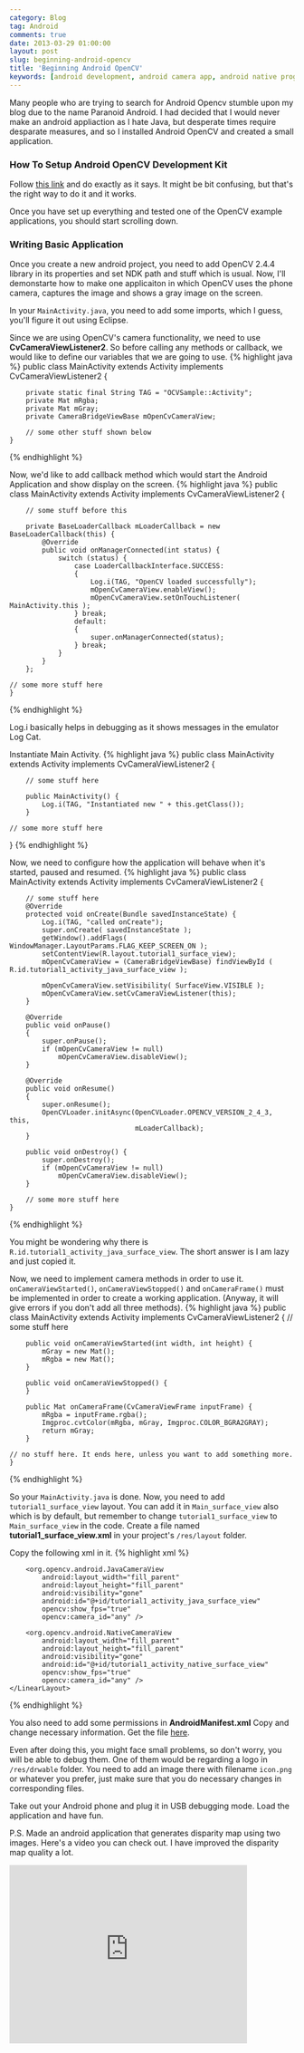 ```yaml
---
category: Blog
tag: Android
comments: true
date: 2013-03-29 01:00:00
layout: post
slug: beginning-android-opencv
title: 'Beginning Android OpenCV'
keywords: [android development, android camera app, android native programming, opencv C++ with android, opencv camera app, android ndk, android opencv ndk]
---
```


Many people who are trying to search for Android Opencv stumble upon my blog due to the name Paranoid Android. I had decided that I would never make an android appliaction as I hate Java, but desperate times require desparate measures, and so I installed Android OpenCV and created a small application.

### How To Setup Android OpenCV Development Kit

Follow [this link](http://docs.opencv.org/doc/tutorials/introduction/android_binary_package/android_dev_intro.html) and do exactly as it says. It might be bit confusing, but that's the right way to do it and it works. 

Once you have set up everything and tested one of the OpenCV example applications, you should start scrolling down.

### Writing Basic Application

Once you create a new android project, you need to add OpenCV 2.4.4 library in its properties and set NDK path and stuff which is usual. Now, I'll demonstarte how to make one applicaiton in which OpenCV uses the phone camera, captures the image and shows a gray image on the screen.

In your `MainActivity.java`, you need to add some imports, which I guess, you'll figure it out using Eclipse.

Since we are using OpenCV's camera functionality, we need to use **CvCameraViewListener2**. So before calling any methods or callback, we would like to define our variables that we are going to use.
{% highlight java %}
    public class MainActivity extends Activity implements CvCameraViewListener2 {
    
        private static final String TAG = "OCVSample::Activity";
        private Mat mRgba;
        private Mat mGray;
        private CameraBridgeViewBase mOpenCvCameraView;

        // some other stuff shown below
    }
{% endhighlight %}

Now, we'd like to add callback method which would start the Android Application and show display on the screen.
{% highlight java %}
    public class MainActivity extends Activity implements CvCameraViewListener2 {

        // some stuff before this

        private BaseLoaderCallback mLoaderCallback = new BaseLoaderCallback(this) {
            @Override
            public void onManagerConnected(int status) {
                switch (status) {
                    case LoaderCallbackInterface.SUCCESS:
                    {
                        Log.i(TAG, "OpenCV loaded successfully");
                        mOpenCvCameraView.enableView();
                        mOpenCvCameraView.setOnTouchListener( MainActivity.this );
                    } break;
                    default:
                    {
                        super.onManagerConnected(status);
                    } break;
                }
            }
        };

    // some more stuff here
    }
{% endhighlight %}
    
Log.i basically helps in debugging as it shows messages in the emulator Log Cat.

Instantiate Main Activity.
{% highlight java %}
    public class MainActivity extends Activity implements CvCameraViewListener2 {

        // some stuff here

        public MainActivity() {
            Log.i(TAG, "Instantiated new " + this.getClass());
        }

    // some more stuff here
   }
{% endhighlight %}

Now, we need to configure how the application will behave when it's started, paused and resumed.
{% highlight java %}
    public class MainActivity extends Activity implements CvCameraViewListener2 {

        // some stuff here
        @Override
        protected void onCreate(Bundle savedInstanceState) {
            Log.i(TAG, "called onCreate");
            super.onCreate( savedInstanceState );
            getWindow().addFlags( WindowManager.LayoutParams.FLAG_KEEP_SCREEN_ON );
            setContentView(R.layout.tutorial1_surface_view);
            mOpenCvCameraView = (CameraBridgeViewBase) findViewById ( R.id.tutorial1_activity_java_surface_view );

            mOpenCvCameraView.setVisibility( SurfaceView.VISIBLE );
            mOpenCvCameraView.setCvCameraViewListener(this);
        }

        @Override
        public void onPause()
        {
            super.onPause();
            if (mOpenCvCameraView != null)
                mOpenCvCameraView.disableView();
        }

        @Override
        public void onResume()
        {
            super.onResume();
            OpenCVLoader.initAsync(OpenCVLoader.OPENCV_VERSION_2_4_3, this,
                                   mLoaderCallback);
        }

        public void onDestroy() {
            super.onDestroy();
            if (mOpenCvCameraView != null)
                mOpenCvCameraView.disableView();
        }
        
        // some more stuff here
    }
{% endhighlight %}

You might be wondering why there is `R.id.tutorial1_activity_java_surface_view`. The short answer is I am lazy and just copied it.

Now, we need to implement camera methods in order to use it.
`onCameraViewStarted()`, `onCameraViewStopped()` and `onCameraFrame()` must be implemented in order to create a working application. (Anyway, it will give errors if you don't add all three methods).
{% highlight java %}
    public class MainActivity extends Activity implements CvCameraViewListener2 {
        // some stuff here

        public void onCameraViewStarted(int width, int height) {
            mGray = new Mat();
            mRgba = new Mat();
        }

        public void onCameraViewStopped() {
        }

        public Mat onCameraFrame(CvCameraViewFrame inputFrame) {
            mRgba = inputFrame.rgba();
            Imgproc.cvtColor(mRgba, mGray, Imgproc.COLOR_BGRA2GRAY);
            return mGray;
        }

    // no stuff here. It ends here, unless you want to add something more.
    }
{% endhighlight %}

So your `MainActivity.java` is done. Now, you need to add `tutorial1_surface_view` layout. You can add it in `Main_surface_view` also which is by default, but remember to change `tutorial1_surface_view` to `Main_surface_view` in the code. Create a file named **tutorial1_surface_view.xml** in your project's `/res/layout` folder.

Copy the following xml in it.
{% highlight xml %}
    <LinearLayout xmlns:android="http://schemas.android.com/apk/res/android"
        xmlns:tools="http://schemas.android.com/tools"
        xmlns:opencv="http://schemas.android.com/apk/res-auto"
        android:layout_width="match_parent"
        android:layout_height="match_parent" >

        <org.opencv.android.JavaCameraView
            android:layout_width="fill_parent"
            android:layout_height="fill_parent"
            android:visibility="gone"
            android:id="@+id/tutorial1_activity_java_surface_view"
            opencv:show_fps="true"
            opencv:camera_id="any" />

        <org.opencv.android.NativeCameraView
            android:layout_width="fill_parent"
            android:layout_height="fill_parent"
            android:visibility="gone"
            android:id="@+id/tutorial1_activity_native_surface_view"
            opencv:show_fps="true"
            opencv:camera_id="any" />
    </LinearLayout>
{% endhighlight %}

You also need to add some permissions in **AndroidManifest.xml** Copy and change necessary information. Get the file [here](https://gist.github.com/jayrambhia/5265868).

Even after doing this, you might face small problems, so don't worry, you will be able to debug them. One of them would be regarding a logo in `/res/drwable` folder. You need to add an image there with filename `icon.png` or whatever you prefer, just make sure that you do necessary changes in corresponding files.

Take out your Android phone and plug it in USB debugging mode. Load the application and have fun.

P.S. Made an android application that generates disparity map using two images. Here's a video you can check out. I have improved the disparity map quality a lot. 

<iframe width="420" height="315" src="https://www.youtube.com/embed/JYExOcmBgIE" frameborder="0" allowfullscreen></iframe>
